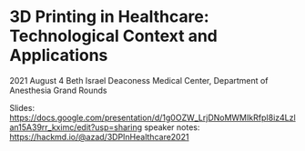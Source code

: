 # 3D Printing in Healthcare: Technological Context and Applications
2021 August 4
Beth Israel Deaconess Medical Center, Department of Anesthesia Grand Rounds

Slides: https://docs.google.com/presentation/d/1g0OZW_LrjDNoMWMIkRfpI8iz4Lzlan15A39rr_kximc/edit?usp=sharing
speaker notes: https://hackmd.io/@azad/3DPInHealthcare2021
